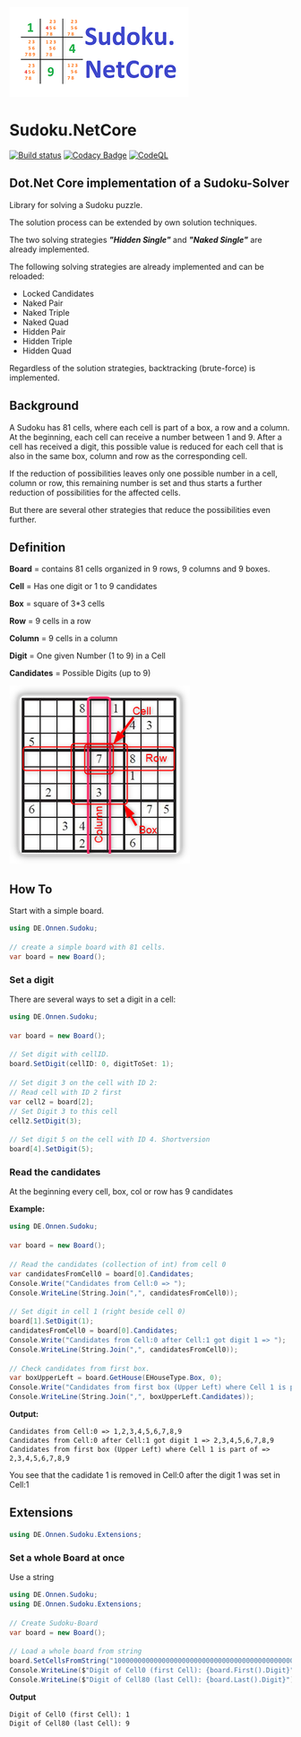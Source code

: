 <img src="Sudoku_Net-CoreV1_320x160.png" width="320">

# Sudoku.NetCore

[![Build status](https://ci.appveyor.com/api/projects/status/p3ke0nr0fhpk2o7f?svg=true)](https://ci.appveyor.com/project/diogenes25/sudoku-netcore-jlyw2)
[![Codacy Badge](https://app.codacy.com/project/badge/Grade/82eefb090e91426c9c293856039efb15)](https://app.codacy.com/gh/diogenes25/Sudoku.NetCore/dashboard?utm_source=gh&utm_medium=referral&utm_content=&utm_campaign=Badge_grade)
[![CodeQL](https://github.com/diogenes25/Sudoku.NetCore/actions/workflows/codeql.yml/badge.svg)](https://github.com/diogenes25/Sudoku.NetCore/actions/workflows/codeql.yml)

## Dot.Net Core implementation of a Sudoku-Solver

Library for solving a Sudoku puzzle.

The solution process can be extended by own solution techniques.

The two solving strategies ***"Hidden Single"*** and ***"Naked Single"*** are already implemented.

The following solving strategies are already implemented and can be reloaded:

- Locked Candidates 
- Naked Pair
- Naked Triple
- Naked Quad
- Hidden Pair
- Hidden Triple
- Hidden Quad

Regardless of the solution strategies, backtracking (brute-force) is implemented.

## Background

A Sudoku has 81 cells, where each cell is part of a box, a row and a column.
At the beginning, each cell can receive a number between 1 and 9. 
After a cell has received a digit, this possible value is reduced for each cell that is also in the same box, column and row as the corresponding cell.

If the reduction of possibilities leaves only one possible number in a cell, column or row, this remaining number is set and thus starts a further reduction of possibilities for the affected cells.

But there are several other strategies that reduce the possibilities even further.

## Definition

**Board** = contains 81 cells organized in 9 rows, 9 columns and 9 boxes.

**Cell** = Has one digit or 1 to 9 candidates

**Box** = square of 3*3 cells

**Row** = 9 cells in a row

**Column** = 9 cells in a column

**Digit** = One given Number (1 to 9) in a Cell

**Candidates** = Possible Digits (up to 9)

<img src="SudokuCRC.png">

## How To

Start with a simple board.

```csharp
using DE.Onnen.Sudoku;

// create a simple board with 81 cells.
var board = new Board();
```

### Set a digit

There are several ways to set a digit in a cell:

```csharp
using DE.Onnen.Sudoku;

var board = new Board();

// Set digit with cellID.
board.SetDigit(cellID: 0, digitToSet: 1);

// Set digit 3 on the cell with ID 2:
// Read cell with ID 2 first
var cell2 = board[2];
// Set Digit 3 to this cell
cell2.SetDigit(3);

// Set digit 5 on the cell with ID 4. Shortversion
board[4].SetDigit(5);

```

### Read the candidates

At the beginning every cell, box, col or row has 9 candidates

**Example:**

```csharp
using DE.Onnen.Sudoku;

var board = new Board();

// Read the candidates (collection of int) from cell 0
var candidatesFromCell0 = board[0].Candidates;
Console.Write("Candidates from Cell:0 => ");
Console.WriteLine(String.Join(",", candidatesFromCell0));

// Set digit in cell 1 (right beside cell 0)
board[1].SetDigit(1);
candidatesFromCell0 = board[0].Candidates;
Console.Write("Candidates from Cell:0 after Cell:1 got digit 1 => ");
Console.WriteLine(String.Join(",", candidatesFromCell0));

// Check candidates from first box.
var boxUpperLeft = board.GetHouse(EHouseType.Box, 0);
Console.Write("Candidates from first box (Upper Left) where Cell 1 is part of => ");
Console.WriteLine(String.Join(",", boxUpperLeft.Candidates));
```

**Output:**

```console
Candidates from Cell:0 => 1,2,3,4,5,6,7,8,9
Candidates from Cell:0 after Cell:1 got digit 1 => 2,3,4,5,6,7,8,9
Candidates from first box (Upper Left) where Cell 1 is part of => 2,3,4,5,6,7,8,9
```

You see that the cadidate 1 is removed in Cell:0 after the digit 1 was set in Cell:1

## Extensions

```csharp
using DE.Onnen.Sudoku.Extensions;
```

### Set a whole Board at once

Use a string

```csharp
using DE.Onnen.Sudoku;
using DE.Onnen.Sudoku.Extensions;

// Create Sudoku-Board
var board = new Board();

// Load a whole board from string
board.SetCellsFromString("100000000000000000000000000000000000000000000000000000000000000000000000000000009");
Console.WriteLine($"Digit of Cell0 (first Cell): {board.First().Digit}");
Console.WriteLine($"Digit of Cell80 (last Cell): {board.Last().Digit}");
```

**Output**

```console
Digit of Cell0 (first Cell): 1
Digit of Cell80 (last Cell): 9
```